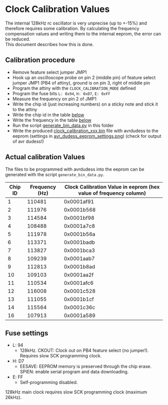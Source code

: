 # Clock Calibration Values

The internal 128kHz rc oscillator is very unprecise (up to +-15%) and therefore requires some calibration.
By calculating the frequency compensation values and writing them to the internal eeprom, the error can be reduced.  
This document describes how this is done.

## Calibration procedure

- Remove feature select jumper JMP1
- Hook up an oscilloscope probe on pin 2 (middle pin) of feature select jumper JMP1 (PB4 of attiny), ground is on pin 3, right of middle pin
- Program the attiny with the `CLOCK_CALIBRATION_MODE` defined
- Program the fuse bits `L: 0x94`, `H: 0xD7`, `E: 0xFF`
- Measure the frequency on pin 2 of JMP1
- Write the chip id (just increasing numbers) on a sticky note and stick it to the attiny
- Write the chip id in the table [below](#actual-calibration-values)
- Write the frequency in the table [below](#actual-calibration-values)
- Run the script [generate_bin_data.py](generate_bin_data.py) in this folder
- Write the produced [clock_calibration_xxx.bin](clock_calibration_001.bin) file with avrdudess to the eeprom (settings in [avr_dudess_eeprom_settings.png](../docu/avr_dudess_eeprom_settings.png)) (check for output of avr dudess!)

## Actual calibration Values

The files to be programmed with avrdudess into the eeprom can be generated with the script `generate_bin_data.py`.

| Chip ID | Frequency (Hz) | Clock Calibration Value in eeprom (hex value of frequency column) |
| ------- | -------------- | ----------------------------------------------------------------- |
| 1       | 110481         | 0x0001af91                                                        |
| 2       | 111976         | 0x0001b568                                                        |
| 3       | 114584         | 0x0001bf98                                                        |
| 4       | 108488         | 0x0001a7c8                                                        |
| 5       | 111978         | 0x0001b56a                                                        |
| 6       | 113371         | 0x0001badb                                                        |
| 7       | 113827         | 0x0001bca3                                                        |
| 8       | 109239         | 0x0001aab7                                                        |
| 9       | 112813         | 0x0001b8ad                                                        |
| 10      | 109103         | 0x0001aa2f                                                        |
| 11      | 110534         | 0x0001afc6                                                        |
| 12      | 116008         | 0x0001c528                                                        |
| 13      | 111055         | 0x0001b1cf                                                        |
| 14      | 115564         | 0x0001c36c                                                        |
| 16      | 107913         | 0x0001a589                                                        |

## Fuse settings

- L: 94
  - 128kHz. CKOUT: Clock out on PB4 feature select (no jumper!). Requires slow SCK programming clock.
- H: D7
  - EESAVE: EEPROM memory is preserved through the chip erase. SPIEN: enable serial program and data downloading.
- E: FF
  - Self-programming disabled.

128kHz main clock requires slow SCK programming clock (maximum 26kHz).
